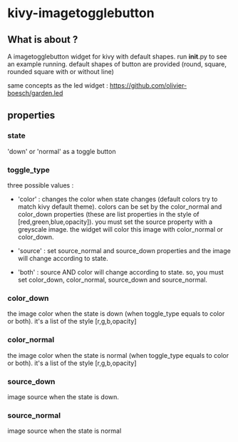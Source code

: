 # kivy-imagetogglebutton
## What is about ?
A imagetogglebutton widget for kivy with default shapes. run __init__.py to see an example running. default shapes of button are provided (round, square, rounded square with or without line)

same concepts as the led widget : https://github.com/olivier-boesch/garden.led

## properties
### state
'down' or 'normal' as a toggle button
### toggle_type
three possible values :
- 'color' : changes the color when state changes (default colors try to match kivy default theme). colors can be set by the color_normal and color_down properties (these are list properties in the style of [red,green,blue,opacity]). you must set the source property with a greyscale image. the widget will color this image with color_normal or color_down.

- 'source' : set source_normal and source_down properties and the image will change according to state.

- 'both' : source AND color will change according to state. so, you must set color_down, color_normal, source_down and source_normal.

### color_down
the image color when the state is down (when toggle_type equals to color or both). it's a list of the style [r,g,b,opacity]
### color_normal
the image color when the state is normal (when toggle_type equals to color or both). it's a list of the style [r,g,b,opacity]
### source_down
image source when the state is down.
### source_normal
image source when the state is normal
